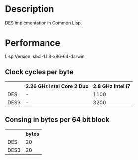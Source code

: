 # Description
DES implementation in Common Lisp.

# Performance
Lisp Version: sbcl-1.1.8-x86-64-darwin

## Clock cycles per byte
<table>
<tr><th></th> <th>2.26 GHz Intel Core 2 Duo</th> <th>2.8 GHz Intel i7</th></tr>
<tr><td>DES </td> <td>-</td> <td>1100</td></tr>
<tr><td>DES3</td> <td>-</td> <td>3200</td></tr>
</table>

## Consing in bytes per 64 bit block
<table>
<tr><th></th> <th>bytes</th></tr>
<tr><td>DES </td> <td>20</td></tr>
<tr><td>DES3</td> <td>20</td></tr>
</table>
